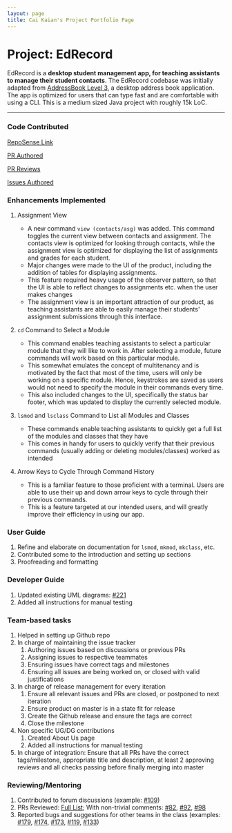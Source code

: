 ```yaml
---
layout: page
title: Cai Kaian's Project Portfolio Page
---
```

# Project: EdRecord

EdRecord is a **desktop student management app, for teaching assistants to manage their student contacts**. The EdRecord codebase was initially adapted from [AddressBook Level 3](https://se-education.org/addressbook-level3/), a desktop address book application. The app is optimized for users that can type fast and are comfortable with using a CLI. This is a medium sized Java project with roughly 15k LoC. 

---

### Code Contributed

[RepoSense Link](https://nus-cs2103-ay2122s1.github.io/tp-dashboard/?search=w14-3&sort=groupTitle&sortWithin=title&since=2021-09-17&timeframe=commit&mergegroup=&groupSelect=groupByRepos&breakdown=false&tabOpen=true&tabType=authorship&tabAuthor=caipng&tabRepo=AY2122S1-CS2103-W14-3%2Ftp%5Bmaster%5D&authorshipIsMergeGroup=false&authorshipFileTypes=docs~functional-code~test-code&authorshipIsBinaryFileTypeChecked=false)

[PR Authored](https://github.com/AY2122S1-CS2103-W14-3/tp/pulls?q=author%3Acaipng)

[PR Reviews](https://github.com/AY2122S1-CS2103-W14-3/tp/pulls?q=reviewed-by%3Acaipng)

[Issues Authored](https://github.com/AY2122S1-CS2103-W14-3/tp/issues?q=author%3Acaipng)


### Enhancements Implemented

1. Assignment View
    * A new command `view (contacts/asg)` was added. This command toggles the current view between contacts and assignment. The contacts view is optimized for looking through contacts, while the assignment view is optimized for displaying the list of assignments and grades for each student.
    * Major changes were made to the UI of the product, including the addition of tables for displaying assignments.
    * This feature required heavy usage of the observer pattern, so that the UI is able to reflect changes to assignments etc. when the user makes changes
    * The assignment view is an important attraction of our product, as teaching assistants are able to easily manage their students' assignment submissions through this interface.

2. `cd` Command to Select a Module
    * This command enables teaching assistants to select a particular module that they will like to work in. After selecting a module, future commands will work based on this particular module.
    * This somewhat emulates the concept of multitenancy and is motivated by the fact that most of the time, users will only be working on a specific module. Hence, keystrokes are saved as users would not need to specify the module in their commands every time.
    * This also included changes to the UI, specifically the status bar footer, which was updated to display the currently selected module.

3. `lsmod` and `lsclass` Command to List all Modules and Classes
    * These commands enable teaching assistants to quickly get a full list of the modules and classes that they have
    * This comes in handy for users to quickly verify that their previous commands (usually adding or deleting modules/classes) worked as intended

4. Arrow Keys to Cycle Through Command History
    * This is a familiar feature to those proficient with a terminal. Users are able to use their up and down arrow keys to cycle through their previous commands.
    * This is a feature targeted at our intended users, and will greatly improve their efficiency in using our app.

### User Guide

1. Refine and elaborate on documentation for `lsmod`, `mkmod`, `mkclass`, etc.
2. Contributed some to the introduction and setting up sections 
2. Proofreading and formatting

### Developer Guide

1. Updated existing UML diagrams: [#221](https://github.com/AY2122S1-CS2103-W14-3/tp/pull/221)
2. Added all instructions for manual testing

### Team-based tasks

1. Helped in setting up Github repo 
2. In charge of maintaining the issue tracker
   1. Authoring issues based on discussions or previous PRs
   2. Assigning issues to respective teammates
   3. Ensuring issues have correct tags and milestones
   4. Ensuring all issues are being worked on, or closed with valid justifications
3. In charge of release management for every iteration
   1. Ensure all relevant issues and PRs are closed, or postponed to next iteration
   2. Ensure product on master is in a state fit for release
   3. Create the Github release and ensure the tags are correct
   4. Close the milestone
4. Non specific UG/DG contributions
   1. Created About Us page
   2. Added all instructions for manual testing
5. In charge of integration: Ensure that all PRs have the correct tags/milestone, appropriate title and description, at least 2 approving reviews and all checks passing before finally merging into master

### Reviewing/Mentoring

1. Contributed to forum discussions (example: [#109](https://github.com/nus-cs2103-AY2122S1/forum/issues/109#issuecomment-907613811))
2. PRs Reviewed: [Full List](https://github.com/AY2122S1-CS2103-W14-3/tp/pulls?q=reviewed-by%3Acaipng); With non-trivial comments: [#82](https://github.com/AY2122S1-CS2103-W14-3/tp/pull/82), [#92](https://github.com/AY2122S1-CS2103-W14-3/tp/pull/92), [#98](https://github.com/AY2122S1-CS2103-W14-3/tp/pull/98)
3. Reported bugs and suggestions for other teams in the class (examples: [#179](https://github.com/AY2122S1-CS2103-T16-1/tp/issues/179), [#174](https://github.com/AY2122S1-CS2103-T16-1/tp/issues/174), [#173](https://github.com/AY2122S1-CS2103-T16-1/tp/issues/173), [#119](https://github.com/AY2122S1-CS2103-T16-1/tp/issues/119), [#133](https://github.com/AY2122S1-CS2103-T16-1/tp/issues/133))

